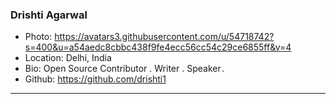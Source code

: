 ### Drishti Agarwal
- Photo: https://avatars3.githubusercontent.com/u/54718742?s=400&u=a54aedc8cbbc438f9fe4ecc56cc54c29ce6855ff&v=4
- Location: Delhi, India
- Bio: Open Source Contributor . Writer . Speaker . 
- Github: https://github.com/drishti1
***

